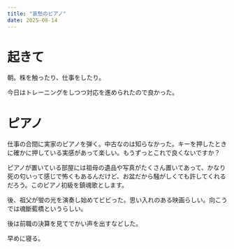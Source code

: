 ```yaml
---
title: "哀愁のピアノ"
date: 2025-08-14
---
```


# 起きて
朝。株を触ったり、仕事をしたり。

今日はトレーニングをしつつ対応を進められたので良かった。

# ピアノ
仕事の合間に実家のピアノを弾く。中古なのは知らなかった。キーを押したときに確かに押している実感があって楽しい。もうずっとこれで良くないですか？

ピアノが置いている部屋には祖母の遺品や写真がたくさん置いてあって、かなり死の匂いって感じで怖くもあるんだけど、お盆だから騒がしくても許してくれるだろう。このピアノ初級を鎮魂歌とします。

後、祖父が蛍の光を演奏し始めてビビった。思い入れのある映画らしい。向こうでは魂斷藍橋というらしい。


後は前職の決算を見てでかい声を出すなどした。

早めに寝る。
